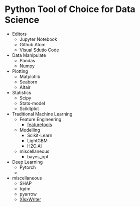 # Python Tool of Choice for Data Science

* Editors
  * Jupyter Notebook
  * Github Atom
  * Visual Sdutio Code
* Data Manipulate
  * Pandas
  * Numpy
* Plotting
  * Matplotlib
  * Seaborn
  * Altair
* Statistics
  * Scipy
  * Stats-model
  * Scikitplot
* Traditional Machine Learning
  * Feature Engineering
    * [featuretools](https://github.com/Featuretools/featuretools)
  * Modelling
    * Scikit-Learn
    * LightGBM
    * H2O.AI
  * miscellaneous
    * bayes_opt
* Deep Learning
  * Pytorch
  * 
* miscellaneous
  * SHAP
  * tqdm
  * pyarrow
  * [XlsxWriter](https://xlsxwriter.readthedocs.io/)